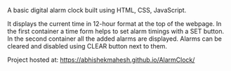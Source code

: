 A basic digital alarm clock built using HTML, CSS, JavaScript.

It displays the current time in 12-hour format at the top of the webpage.
In the first container a time form helps to set alarm timings with a SET button.
In the second container all the added alarms are displayed.
Alarms can be cleared and disabled using CLEAR button next to them.

Project hosted at:
https://abhishekmahesh.github.io/AlarmClock/

